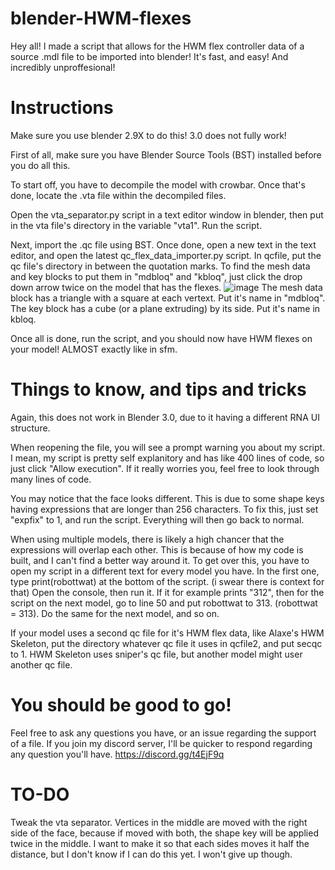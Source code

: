 # blender-HWM-flexes
Hey all! I made a script that allows for the HWM flex controller data of a source .mdl file to be imported into blender! It's fast, and easy! And incredibly unproffesional!

# Instructions
Make sure you use blender 2.9X to do this! 3.0 does not fully work!

First of all, make sure you have Blender Source Tools (BST) installed before you do all this.

To start off, you have to decompile the model with crowbar. Once that's done, locate the .vta file within the decompiled files.

Open the vta_separator.py script in a text editor window in blender, then put in the vta file's directory in the variable "vta1". Run the script.

Next, import the .qc file using BST. Once done, open a new text in the text editor, and open the latest qc_flex_data_importer.py script. In qcfile, put the qc file's directory in between the quotation marks. To find the mesh data and key blocks to put them in "mdbloq" and "kbloq", just click the drop down arrow twice on the model that has the flexes.
![image](https://user-images.githubusercontent.com/41131633/140957442-ea0be96f-30e4-4b55-9975-c8f753986ec8.png)
The mesh data block has a triangle with a square at each vertext. Put it's name in "mdbloq". The key block has a cube (or a plane extruding) by its side. Put it's name in kbloq.

Once all is done, run the script, and you should now have HWM flexes on your model! ALMOST exactly like in sfm.

# Things to know, and tips and tricks
Again, this does not work in Blender 3.0, due to it having a different RNA UI structure.

When reopening the file, you will see a prompt warning you about my script. I mean, my script is pretty self explanitory and has like 400 lines of code, so just click "Allow execution". If it really worries you, feel free to look through many lines of code.

You may notice that the face looks different. This is due to some shape keys having expressions that are longer than 256 characters. To fix this, just set "expfix" to 1, and run the script. Everything will then go back to normal.

When using multiple models, there is likely a high chancer that the expressions will overlap each other. This is because of how my code is built, and I can't find a better way around it. To get over this, you have to open my script in a different text for every model you have. In the first one, type print(robottwat) at the bottom of the script. (i swear there is context for that) Open the console, then run it. If it for example prints "312", then for the script on the next model, go to line 50 and put robottwat to 313. (robottwat = 313). Do the same for the next model, and so on.

If your model uses a second qc file for it's HWM flex data, like Alaxe's HWM Skeleton, put the directory whatever qc file it uses in qcfile2, and put secqc to 1. HWM Skeleton uses sniper's qc file, but another model might user another qc file.

# You should be good to go!
Feel free to ask any questions you have, or an issue regarding the support of a file.
If you join my discord server, I'll be quicker to respond regarding any question you'll have.
https://discord.gg/t4EjF9q

# TO-DO
Tweak the vta separator. Vertices in the middle are moved with the right side of the face, because if moved with both, the shape key will be applied twice in the middle. I want to make it so that each sides moves it half the distance, but I don't know if I can do this yet. I won't give up though.
